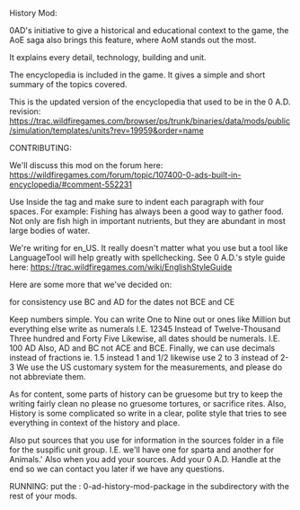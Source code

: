 History Mod:

0AD's initiative to give a historical and educational context to the game, the AoE saga also brings this feature, where AoM stands out the most.

It explains every detail, technology, building and unit.

The encyclopedia is included in the game. It gives a simple and short summary of the topics covered.

This is the updated version of the encyclopedia that used to be in the 0 A.D. revision: https://trac.wildfiregames.com/browser/ps/trunk/binaries/data/mods/public/simulation/templates/units?rev=19959&order=name

CONTRIBUTING:

We'll discuss this mod on the forum here:  
https://wildfiregames.com/forum/topic/107400-0-ads-built-in-encyclopedia/#comment-552231

Use <History> </History> Inside the <Identity> tag and make sure to indent each paragraph with four spaces. For example:
  <History>
      Fishing has always been a good way to gather food. Not only are fish high in important nutrients, but they are abundant in most large bodies of water.
  </History>

We're writing for en_US. It really doesn't matter what you use but a tool like LanguageTool will help greatly with spellchecking. See 0 A.D.'s style guide here: https://trac.wildfiregames.com/wiki/EnglishStyleGuide

Here are some more that we've decided on:

for consistency use BC and AD for the dates not BCE and CE

Keep numbers simple. You can write One to Nine out or ones like Million but everything else write as numerals I.E. 12345 Instead of Twelve-Thousand Three hundred and Forty Five
Likewise, all dates should be numerals. I.E. 100 AD
Also, AD and BC not ACE and BCE.
Finally, we can use decimals instead of fractions ie. 1.5 instead 1 and 1/2 likewise use 2 to 3 instead of 2-3
We use the US customary system for the measurements, and please do not abbreviate them.

As for content, some parts of history can be gruesome but try to keep the writing fairly clean no please no gruesome tortures, or sacrifice rites.
Also, History is some complicated so write in a clear, polite style that tries to see everything in context of the history and place.


Also put sources that you use for information in the sources folder in a file for the suspific unit group. I.E. we'll have one for sparta and another for Animals.'
Also when you add your sources. Add your 0 A.D. Handle at the end so we can contact you later if we have any questions.

RUNNING:
put the : 0-ad-history-mod-package in the subdirectory with the rest of your mods.



